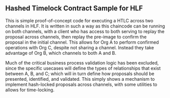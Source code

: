 ## Hashed Timelock Contract Sample for HLF ##

This is simple proof-of-concept code for executing a HTLC across two channels in HLF. It is written in such a way as this chaincode can be running on both channels, with a client who has access to both serving to replay the proposal across channels, then replay the pre-image to confirm the proposal in the initial channel. This allows for Org A to perform confirmed operations with Org C, despite not sharing a channel. Instead they take advantage of Org B, which channels to both A and B.

Much of the critical business process validation logic has been excluded, since the specific usecases will define the types of relationships that exist between A, B, and C; which will in turn define how proposals should be presented, identified, and validated. This simply shows a mechanism to implement hash-locked proposals across channels, with some utilities to allows for time-locking.